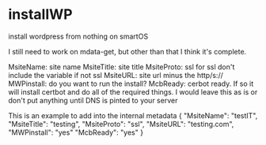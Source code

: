 # installWP
install wordpress from nothing on smartOS 

I still need to work on mdata-get, but other than that I think it's complete. 

MsiteName: site name
MsiteTitle: site title
MsiteProto: ssl for ssl don't include the variable if not ssl
MsiteURL: site url minus the http/s://
MWPinstall: do you want to run the install?
McbReady: cerbot ready. If so it will install certbot and do all of the required things. I would leave this as is or don't put anything until DNS is pinted to your server

This is an example to add into the internal metadata
{
  "MsiteName": "testIT",
  "MsiteTitle": "testing",
  "MsiteProto": "ssl",
  "MsiteURL": "testing.com",
  "MWPinstall": "yes"
  "McbReady": "yes"
}
